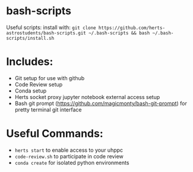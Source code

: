 # bash-scripts
Useful scripts: install with: `git clone https://github.com/herts-astrostudents/bash-scripts.git ~/.bash-scripts && bash ~/.bash-scripts/install.sh`

# Includes:
* Git setup for use with github
* Code Review setup
* Conda setup
* Herts socket proxy jupyter notebook external access setup
* Bash git prompt (https://github.com/magicmonty/bash-git-prompt) for pretty terminal git interface


# Useful Commands:
* `herts start` to enable access to your uhppc
* `code-review.sh` to participate in code review
* `conda create` for isolated python environments
